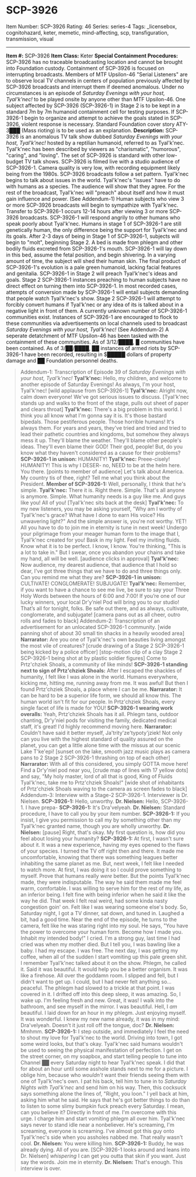 # SCP-3926
Item Number: SCP-3926
Rating: 46
Series: series-4
Tags: _licensebox, cognitohazard, keter, memetic, mind-affecting, scp, transfiguration, transmission, visual

---

**Item #:** SCP-3926
**Item Class:** Keter
**Special Containment Procedures:** SCP-3926 has no traceable broadcasting location and cannot be brought into Foundation custody. Containment of SCP-3926 is focused on interrupting broadcasts. Members of MTF Upsilon-46 "Serial Listeners" are to observe local TV channels in centers of population previously affected by SCP-3926 broadcasts and interrupt them if deemed anomalous.
Under no circumstances is an episode of _Saturday Evenings with your host, Tyal'k'nec!_ to be played onsite by anyone other than MTF Upsilon-46.
One subject affected by SCP-3926 (SCP-3926-1) in Stage 2 is to be kept in a standard 7m by 7m humanoid containment cell for testing purposes.
If SCP-3926-1 begin to organize and attempt to achieve the goals stated in SCP-3926, violent response is necessary. Standard Foundation cover story ATY-3███ (Mass rioting) is to be used as an explanation.
**Description:** SCP-3926 is an anomalous TV talk show dubbed _Saturday Evenings with your host, Tyal'k'nec!_ hosted by a reptilian humanoid, referred to as Tyal'k'nec. Tyal'k'nec has been described by viewers as "charismatic", "humorous", "caring", and "loving". The set of SCP-3926 is standard with other low-budget TV talk shows. SCP-3926 is filmed live with a studio audience of SCP-3926-1. Camera quality is very low, with recording equipment likely being from the 1980s.
SCP-3926 broadcasts follow a set pattern. Tyal'k'nec begins to talk about issues in the world. Tyal'k'nec's "issues" have to do with humans as a species. The audience will show that they agree. For the rest of the broadcast, Tyal'k'nec will "preach" about itself and how it must gain influence and power. (See Addendum-1)
Human subjects who view 3 or more SCP-3926 broadcasts will begin to sympathize with Tyal'k'nec. Transfer to SCP-3926-1 occurs 12-14 hours after viewing 3 or more SCP-3926 broadcasts. SCP-3926-1 will respond angrily to other humans who speak poorly about Tyal'k'nec. Humans in stage 1 of SCP-3926-1 are still genetically human, the only difference being the support for Tyal'k'nec and its goals.
After 2-3 days of being in Stage 1 of SCP-3926-1, subjects will begin to "molt", beginning Stage 2. A bed is made from phlegm and other bodily fluids excreted from SCP-3926-1's mouth. SCP-3926-1 will lay down in this bed, assume the fetal position, and begin shivering. In a varying amount of time, the subject will shed their human skin. The final product of SCP-3926-1's evolution is a pale green humanoid, lacking facial features and genitalia. SCP-3926-1 in Stage 2 will preach Tyal'k'nec's ideas and goals. Stage 2 SCP-3926-1 instances preaching to human subjects have no direct effect on turning them into SCP-3926-1. In most recorded cases, attempts of conversion made by SCP-3926-1 will entail subjects demanding that people watch Tyal'k'nec's show. Stage 2 SCP-3926-1 will attempt to forcibly convert humans if Tyal'k'nec or any idea of its is talked about in a negative light in front of them.
A currently unknown number of SCP-3926-1 communities exist. Instances of SCP-3926-1 are encouraged to flock to these communities via advertisements on local channels used to broadcast _Saturday Evenings with your host, Tyal'k'nec!_ (See Addendum-2) A seperate detatchment of MTF Upsilon-46 has been tasked with the containment of these communities. As of 3/12/████, █ communities have been contained.
As of 3/██/████, ██ instances of armed riots by SCP-3926-1 have been recorded, resulting in $█████ dollars of property damage and ██ Foundation personnel deaths.
> Addendum-1: Transcription of Episode 39 of _Saturday Evenings with your host, Tyal'k'nec!_
> **Tyal'k'nec:** Hello, my children, and welcome to another episode of Saturday Evenings! As always, I'm your host, Tyal'k'nec!
> [wild applause from SCP-3926-1]
> **Tyal'k'nec:** Alright now, calm down everyone! We've got serious issues to discuss.
> [Tyal'k'nec stands up and walks to the front of the stage, pulls out sheet of paper and clears throat]
> **Tyal'k'nec:** There's a big problem in this world. I think you all know what I'm gonna say it is. It's those bastard bipedals. Those pestiferous people. Those horrible humans! It's always them. For years and years, they've tried and tried and tried to lead their pathetic countries and kingdoms, but somehow they always mess it up. They'll blame the weather. They'll blame other people's ideas. They'll even blame their GOD! Their god, people! But, do you know what they haven't considered as a cause for their problems?
> **SCP-3926-1 in unison:** HUMANITY!
> **Tyal'k'nec:** Preee-cisely! HUMANITY! This is why I DESER- no, NEED to be at the helm here. You there. [points to member of audience] Let's talk about America. My country tis of thee, right? Tell me what you think about the President.
> **Member of SCP-3926-1:** Well, personally, I think that he's simple.
> **Tyal'k'nec:** There it is. Right there. Simple. That's all anyone is anymore. Simple. What humanity needs is a guy like me. And guys like you! All of you!
> [Tyal'k'nec sits back at the desk]
> **Tyal'k'nec:** To my new listeners, you may be asking yourself, "Why am I worthy of Tyal'k'nec's grace? What have I done to earn His voice? His unwavering light?" And the simple answer is, you're not worthy. YET! All you have to do to join me in eternity is tune in next week! Undergo your pilgrimage from your meager human form to the image that I, Tyal'k'nec created for you! Bask in my light. Feel my inviting fluids. Know what it is to be perfect. I know, I know. You're thinking, "This is a lot to take in." But I swear, once you abandon your chains and take my hand, all will be well.
> [audience clicks in approval]
> **Tyal'k'nec:** Now audience, my dearest audience, that audience that I hold so dear, I've got three things that we have to do and three things only. Can you remind me what they are?
> **SCP-3926-1 in unison:** CULTIVATE! CONGLOMERATE! SUBJUGATE!
> **Tyal'k'nec:** Remember, if you want to have a chance to see me live, be sure to say your Three Holy Words between the hours of 6:00 and 7:00! If you’re one of our lucky winners, your local Dr’y’niel Pod will bring you to our studio! That’s all for tonight, folks. Be safe out there, and as always, cultivate, conglomerate, and subjugate!
> [camera pans out as all cheer, outro rolls and fades to black]
> Addendum-2: Transcription of an advertisement for an unlocated SCP-3926-1 community.
> [wide panning shot of about 30 small tin shacks in a heavily wooded area]
> **Narrarator:** Are you one of Tyal'k'nec's own beauties living amongst the most vile of creatures?
> [crude drawing of a Stage 2 SCP-3926-1 being kicked by a police officer]
> [stop-motion clip of a clay Stage 2 SCP-3926-1 being shot at by plastic soldier figures]
> Come to Prtz'chziek Shoals, a community of like minds!
> **SCP-3926-1 standing next to sign of Prtz'chziek Shoals:** After I escaped the shackles of humanity, I felt like I was alone in the world. Humans everywhere, kicking me, hitting me, running away from me. It was awful! But then I found Prtz'chziek Shoals, a place where I can be me.
> **Narrarator:** It can be hard to be a superior life form, we should all know this. The human world isn't fit for our people. In Prtz'chziek Shoals, every single facet of life is made for YOU!
> **SCP-3926-1 wearing work overalls:** Yeah, Prtz'chziek Shoals has it all. Phlegm tans, outdoor chanting, Dr'y'niel pods for visiting the family, dedicated medical staff, it's great! I'd highly recommend moving here.
> **Narrarator:** Couldn't have said it better myself, Ja'trity'ze'typoty'jziek! Not only can you live with the highest standard of quality assured on the planet, you can get a little alone time with the missus at our scenic Lake T'ke'epi!
> [sunset on the lake, smooth jazz music plays as camera pans to 2 Stage 2 SCP-3926-1 thrashing on top of each other]
> **Narrarator:** With all of this considered, you simply GOTTA move here! Find a Dr'y'niel pod near you,
> [crude map of lines with 17 yellow dots]
> and say, "My holy master, lord of all that is good, King of Fluids Tyal'k'nec, take me to Prtz'chziek Shoals!"
> [wide shot of inhabitants of Prtz'chziek Shoals waving to the camera as screen fades to black]
> Addendum-3: Interview with a Stage-2 SCP-3926-1. Interviewer is Dr. Nielsen.
> **SCP-3926-1:** Hello, unworthy.
> **Dr. Nielsen:** Hello, SCP-3926-1. I have prepa-
> **SCP-3926-1:** It's Dra'velyeah.
> **Dr. Nielsen:** Standard procedure, I have to call you by your item number.
> **SCP-3926-1:** If you insist, I give you permission to call my by something other than my Tyal'k'nec granted name, though you are wholly unworthy.
> **Dr. Nielsen:** [pause] Right, that's okay. My first question is, how did you feel about losing your humanity?
> **SCP-3926-1:** At first, I wasn't sure about it. It was a new experience, having my eyes opened to the flaws of your species. I turned the TV off right then and there. It made me uncomfortable, knowing that there was something leagues better inhabiting the same planet as me.
> But, next week, I felt like I needed to watch more. At first, I was doing it so I could prove something to myself. Prove that humans really _were_ better. But the points Tyal'k'nec made, they were indisputable. The way he said them made me feel warm, comfortable. I was willing to serve him for the rest of my life, as an inferior being. I felt fine with being inferior when he said it like the way he did. That week I felt real weird, had some kinda nasty congestion goin' on. Felt like I was wearing someone else's body.
> So, Saturday night, I got a TV dinner, sat down, and tuned in. Laughed a bit, had a good time. Near the end of the episode, he turns to the camera, felt like he was staring right into my soul. He says, "You have the power to overcome your human form. Become how I made you. Inhabit my intended body!" I cried. I'm a strong guy, last time I had cried was when my mother died. But I tell you, I was bawling like a baby. I had my escape. I was free.
> The next day, I was getting my coffee, when all of the sudden I start vomiting up this pale green shit. I remember Tyal'k'nec talked about it on the show. Phlegm, he called it. Said it was beautiful. It would help you be a better organism. It was like a firehose. All over the goddamn room. I slipped and fell, but I didn't want to get up. I could, but I had never felt anything so… peaceful. The phlegm had slowed to a trickle at that point. I was covered in it. I drifted off into this deep sleep, it was amazing.
> So, I wake up. I'm feeling fresh and new. Great, it was! I walk into the bathroom, and see myself in the mirror. I was beautiful. Hell, I _am_ beautiful. I laid down for an hour in my phlegm. Just enjoying myself. It was wonderful. I knew my new name already, it was in my mind: Dra'velyeah. Doesn't it just roll off the tongue, doc?
> **Dr. Nielsen:** Mmhmm.
> **SCP-3926-1:** I step outside, and immediately I feel the need to shout my love for Tyal'k'nec to the world. Driving into town, I got some weird looks, but that's okay. Tyal'k'nec said humans wouldn't be used to seeing the physical manifestation of perfection. I get on the street corner, on my soapbox, and start telling people to tune into Channel ██ every Saturday night to hear Tyal'k'nec speak. I did that for about an hour until some asshole stands next to me for a picture. I oblige him, because who _wouldn't_ want their friends seeing them with one of Tyal'k'nec's own. I pat his back, tell him to tune in to _Saturday Nights with Tyal'k'nec_ and send him on his way.
> Then, this cocksuck says something alone the lines of, "Right, you loon." I yell back at him, asking him what he said. He says that he's got better things to do than to listen to some slimy bumpkin fuck preach every Saturday. I mean, can you believe it? Directly in front of me.
> I'm overcome with this urge. I charge him and start vomiting phlegm all over him. Tyal'k'nec says never to stand idle near a nonbeliever. He's screaming, I'm screaming, everyone is screaming. I've almost got this guy onto Tyal'k'nec's side when you assholes nabbed me. That really wasn't cool.
> **Dr. Nielsen:** You were killing him.
> **SCP-3926-1:** Buddy, he was already dying. All of you are.
> [SCP-3926-1 looks around and leans into Dr. Nielsen]
> *whispering* I can get you outta that skin if you want. Just say the words. Join me in eternity.
> **Dr. Nielsen:** That's enough. This interview is over.